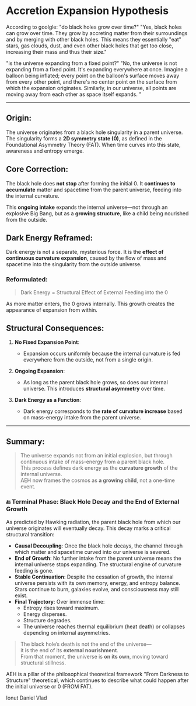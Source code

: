
# Accretion Expansion Hypothesis

According to goolgle:
"do black holes grow over time?"
"Yes, black holes can grow over time. They grow by accreting matter from their surroundings and by merging with other black holes. This means they essentially "eat" stars, gas clouds, dust, and even other black holes that get too close, increasing their mass and thus their size."

"is the universe expanding from a fixed point?"
"No, the universe is not expanding from a fixed point. It's expanding everywhere at once. Imagine a balloon being inflated; every point on the balloon's surface moves away from every other point, and there's no center point on the surface from which the expansion originates. Similarly, in our universe, all points are moving away from each other as space itself expands. "

---


## Origin:
The universe originates from a black hole singularity in a parent universe. The singularity forms a **2D symmetry state (0)**, as defined in the Foundational Asymmetry Theory (FAT). When time curves into this state, awareness and entropy emerge.

## Core Correction:
The black hole does **not stop** after forming the initial 0. It **continues to accumulate** matter and spacetime from the parent universe, feeding into the internal curvature.

This **ongoing intake** expands the internal universe—not through an explosive Big Bang, but as a **growing structure**, like a child being nourished from the outside.

## Dark Energy Reframed:
Dark energy is not a separate, mysterious force. It is the **effect of continuous curvature expansion**, caused by the flow of mass and spacetime into the singularity from the outside universe.

### Reformulated:
> Dark Energy = Structural Effect of External Feeding into the 0

As more matter enters, the 0 grows internally. This growth creates the appearance of expansion from within.

## Structural Consequences:

1. **No Fixed Expansion Point**:
   - Expansion occurs uniformly because the internal curvature is fed everywhere from the outside, not from a single origin.

2. **Ongoing Expansion**:
   - As long as the parent black hole grows, so does our internal universe. This introduces **structural asymmetry** over time.

3. **Dark Energy as a Function**:
   - Dark energy corresponds to the **rate of curvature increase** based on mass-energy intake from the parent universe.

---

## Summary:

> The universe expands not from an initial explosion, but through continuous intake of mass-energy from a parent black hole.  
> This process defines dark energy as the **curvature growth** of the internal universe.  
> AEH now frames the cosmos as **a growing child**, not a one-time event.


### 🔚 Terminal Phase: Black Hole Decay and the End of External Growth

As predicted by Hawking radiation, the parent black hole from which our universe originates will eventually decay. This decay marks a critical structural transition:

- **Causal Decoupling**: Once the black hole decays, the channel through which matter and spacetime curved into our universe is severed.
- **End of Growth**: No further intake from the parent universe means the internal universe stops expanding. The structural engine of curvature feeding is gone.
- **Stable Continuation**: Despite the cessation of growth, the internal universe persists with its own memory, energy, and entropy balance. Stars continue to burn, galaxies evolve, and consciousness may still exist.
- **Final Trajectory**: Over immense time:
  - Entropy rises toward maximum.
  - Energy disperses.
  - Structure degrades.
  - The universe reaches thermal equilibrium (heat death) or collapses depending on internal asymmetries.

> The black hole’s death is not the end of the universe—  
> it is the end of its **external nourishment**.  
> From that moment, the universe is **on its own**, moving toward structural stillness.

AEH is a pillar of the philosophical theoretical framework "From Darkness to Structure" theoretical, which continues to describe what could happen after the initial universe or 0 (FROM FAT). 

Ionut Daniel Vlad
